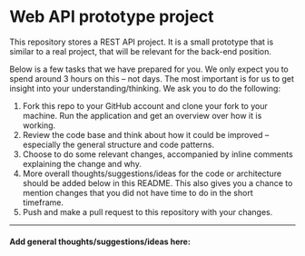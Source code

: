 # Web API prototype project
This repository stores a REST API project. It is a small prototype that is similar to a real project, that will be relevant for the back-end position.

Below is a few tasks that we have prepared for you. We only expect you to spend around 3 hours on this – not days. The most important is for us to get insight into your understanding/thinking. We ask you to do the following:

1. Fork this repo to your GitHub account and clone your fork to your machine. Run the application and get an overview over how it is working.
2. Review the code base and think about how it could be improved – especially the general structure and code patterns.
3. Choose to do some relevant changes, accompanied by inline comments explaining the change and why.
4. More overall thoughts/suggestions/ideas for the code or architecture should be added below in this README. This also gives you a chance to mention changes that you did not have time to do in the short timeframe.
5. Push and make a pull request to this repository with your changes.

----

#### Add general thoughts/suggestions/ideas here:
